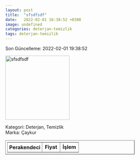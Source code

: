 ```yaml
---
layout: post
title:  "sfsdfsdf"
date:   2022-02-01 16:38:52 +0300
image: undefined
categories: deterjan-temizlik
tags: deterjan-temizlik
---
```


Son Güncelleme: 2022-02-01 19:38:52

<img src="undefined" width="200" alt="sfsdfsdf" />

Kategori: Deterjan, Temizlik
<br />
Marka: Çaykur

<table border="1" style="padding: 5px;width:80%;">
  <tr>
    <td style="padding: 5px;"><strong>Perakendeci</strong></td>
    <td><strong>Fiyat</strong></td>
    <td><strong>İşlem</strong></td>
  </tr>
  
</table>
